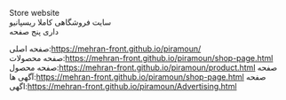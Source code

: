Store website                                                                                                                                                    
سایت فروشگاهی کاملا ریسپانیو                                                                                                                                                     
داری پنج صفحه                                                                                                                                                             
  
صفحه اصلی:https://mehran-front.github.io/piramoun/ 	
صفحه محصولات:https://mehran-front.github.io/piramoun/shop-page.html
صفحه محصول:https://mehran-front.github.io/piramoun/product.html
صفحه آگهی ها:https://mehran-front.github.io/piramoun/shop-page.html
صفحه اگهی:https://mehran-front.github.io/piramoun/Advertising.html
